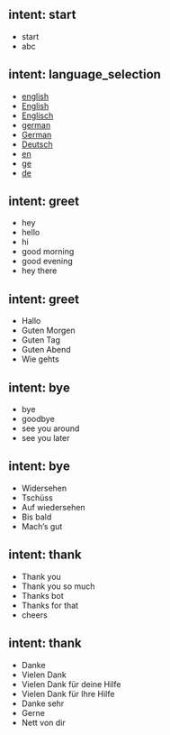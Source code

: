 ## intent: start
- start
- abc

## intent: language_selection
- [english](language:English)
- [English](language)
- [Englisch](language:English)
- [german](language:German)
- [German](language:German)
- [Deutsch](language:German)
- [en](language:English)
- [ge](language:German)
- [de](language:German)

## intent: greet
- hey
- hello
- hi
- good morning
- good evening
- hey there

## intent: greet
- Hallo
- Guten Morgen
- Guten Tag
- Guten Abend
- Wie gehts

## intent: bye
- bye
- goodbye
- see you around
- see you later

## intent: bye
- Widersehen
- Tschüss
- Auf wiedersehen
- Bis bald
- Mach’s gut


## intent: thank
- Thank you
- Thank you so much
- Thanks bot
- Thanks for that
- cheers

## intent: thank
- Danke
- Vielen Dank
- Vielen Dank für deine Hilfe
- Vielen Dank für Ihre Hilfe
- Danke sehr
- Gerne
- Nett von dir